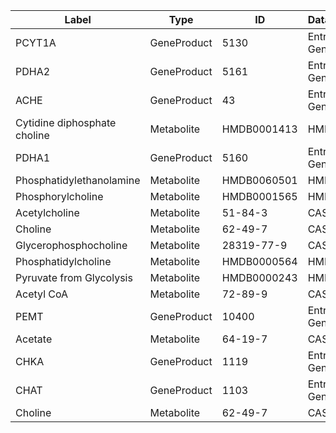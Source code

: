 | Label | Type | ID | Database |
| ---- | ---- | ---- | ---- |
|PCYT1A | GeneProduct | 5130 | Entrez Gene |
|PDHA2 | GeneProduct | 5161 | Entrez Gene |
|ACHE | GeneProduct | 43 | Entrez Gene |
|Cytidine diphosphate choline | Metabolite | HMDB0001413 | HMDB |
|PDHA1 | GeneProduct | 5160 | Entrez Gene |
|Phosphatidylethanolamine | Metabolite | HMDB0060501 | HMDB |
|Phosphorylcholine | Metabolite | HMDB0001565 | HMDB |
|Acetylcholine | Metabolite | 51-84-3 | CAS |
|Choline | Metabolite | 62-49-7 | CAS |
|Glycerophosphocholine | Metabolite | 28319-77-9 | CAS |
|Phosphatidylcholine | Metabolite | HMDB0000564 | HMDB |
|Pyruvate from Glycolysis | Metabolite | HMDB0000243 | HMDB |
|Acetyl CoA | Metabolite | 72-89-9 | CAS |
|PEMT | GeneProduct | 10400 | Entrez Gene |
|Acetate | Metabolite | 64-19-7 | CAS |
|CHKA | GeneProduct | 1119 | Entrez Gene |
|CHAT | GeneProduct | 1103 | Entrez Gene |
|Choline | Metabolite | 62-49-7 | CAS |

